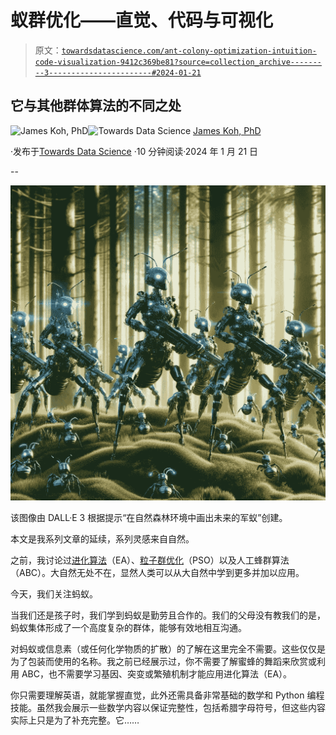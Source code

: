 # 蚁群优化——直觉、代码与可视化

> 原文：[`towardsdatascience.com/ant-colony-optimization-intuition-code-visualization-9412c369be81?source=collection_archive---------3-----------------------#2024-01-21`](https://towardsdatascience.com/ant-colony-optimization-intuition-code-visualization-9412c369be81?source=collection_archive---------3-----------------------#2024-01-21)

## 它与其他群体算法的不同之处

[](https://medium.com/@byjameskoh?source=post_page---byline--9412c369be81--------------------------------)![James Koh, PhD](https://medium.com/@byjameskoh?source=post_page---byline--9412c369be81--------------------------------)[](https://towardsdatascience.com/?source=post_page---byline--9412c369be81--------------------------------)![Towards Data Science](https://towardsdatascience.com/?source=post_page---byline--9412c369be81--------------------------------) [James Koh, PhD](https://medium.com/@byjameskoh?source=post_page---byline--9412c369be81--------------------------------)

·发布于[Towards Data Science](https://towardsdatascience.com/?source=post_page---byline--9412c369be81--------------------------------) ·10 分钟阅读·2024 年 1 月 21 日

--

![](img/2548ee0bb14e7fd94eddce2a7952c409.png)

该图像由 DALL·E 3 根据提示“在自然森林环境中画出未来的军蚁”创建。

本文是我系列文章的延续，系列灵感来自自然。

之前，我讨论过[进化算法](https://medium.com/towards-data-science/evolutionary-algorithm-selections-explained-2515fb8d4287)（EA）、[粒子群优化](https://medium.com/towards-data-science/particle-swarm-optimization-search-procedure-visualized-4b0364fb3e5a)（PSO）以及人工蜂群算法（ABC）。大自然无处不在，显然人类可以从大自然中学到更多并加以应用。

今天，我们关注蚂蚁。

当我们还是孩子时，我们学到蚂蚁是勤劳且合作的。我们的父母没有教我们的是，蚂蚁集体形成了一个高度复杂的群体，能够有效地相互沟通。

对蚂蚁或信息素（或任何化学物质的扩散）的了解在这里完全不需要。这些仅仅是为了包装而使用的名称。我之前已经展示过，你不需要了解蜜蜂的舞蹈来欣赏或利用 ABC，也不需要学习基因、突变或繁殖机制才能应用进化算法（EA）。

你只需要理解英语，就能掌握直觉，此外还需具备非常基础的数学和 Python 编程技能。虽然我会展示一些数学内容以保证完整性，包括希腊字母符号，但这些内容实际上只是为了补充完整。它……
